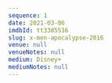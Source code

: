 ```yaml
---
sequence: 1
date: 2021-03-06
imdbId: tt3385516
slug: x-men-apocalypse-2016
venue: null
venueNotes: null
medium: Disney+
mediumNotes: null
---
```


